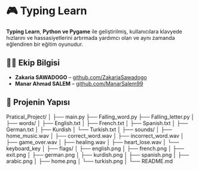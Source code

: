 # 🎮 Typing Learn

**Typing Learn**, **Python ve Pygame** ile geliştirilmiş, kullanıcılara klavyede hızlarını ve hassasiyetlerini artırmada yardımcı olan ve aynı zamanda eğlendiren bir eğitim oyunudur.

## 👨‍💻 Ekip Bilgisi

- **Zakaria SAWADOGO** – [github.com/ZakariaSawadogo](https://github.com/ZakariaSawadogo)
- **Manar Ahmad SALEM** – [github.com/ManarSalem99](https://github.com/ManarSalem99)

## 📁 Projenin Yapısı
Pratical_Project/
│
├── main.py
├── Falling_word.py 
├── Falling_letter.py 
│
├── words/
│ ├── English.txt
│ ├── French.txt
│ ├── Spanish.txt
│ ├── German.txt
│ ├── Kurdish
│ └── Turkish.txt
│
├── sounds/
│ ├── home_music.wav
│ ├── correct_word.wav
│ ├── incorrect_word.wav
│ ├── game_over.wav
│ ├── healing.wav
│ ├── heart_lose.wav
│ └── keyboard_key
│
├── flags/
│ ├── english.png
│ ├── french.png
│ ├── exit.png
│ ├── german.png
│ ├── kurdish.png
│ ├── spanish.png
│ ├── arabic.png
│ ├── home.png
│ └── turkish.png
│
└── README.md
